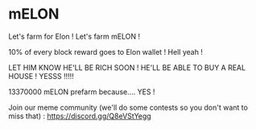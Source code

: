 # mELON

Let's farm for Elon ! Let's farm mELON !

10% of every block reward goes to Elon wallet ! Hell yeah !

LET HIM KNOW HE'LL BE RICH SOON ! HE'LL BE ABLE TO BUY A REAL HOUSE ! YESSS !!!!!

13370000 mELON prefarm because.... YES !

Join our meme community (we'll do some contests so you don't want to miss that) : https://discord.gg/Q8eVStYegg
